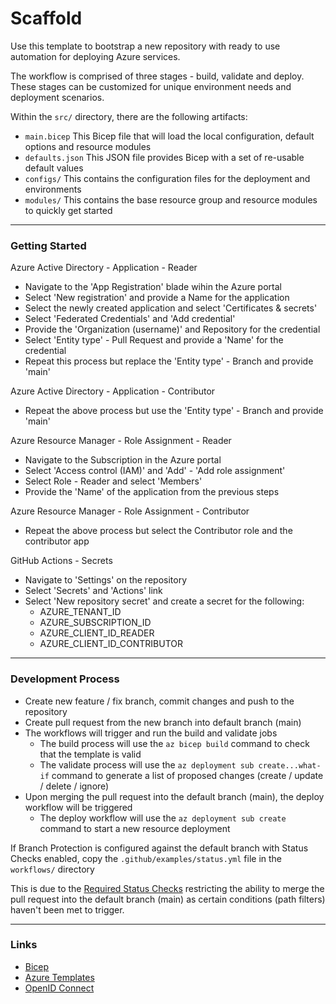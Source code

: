 # Scaffold

Use this template to bootstrap a new repository with ready to use automation for deploying Azure services.

The workflow is comprised of three stages - build, validate and deploy. These stages can be customized for unique environment needs and deployment scenarios.

Within the `src/` directory, there are the following artifacts:

- `main.bicep` This Bicep file that will load the local configuration, default options and resource modules
- `defaults.json` This JSON file provides Bicep with a set of re-usable default values
- `configs/` This contains the configuration files for the deployment and environments
- `modules/` This contains the base resource group and resource modules to quickly get started

---

### Getting Started

Azure Active Directory - Application - Reader

- Navigate to the 'App Registration' blade wihin the Azure portal
- Select 'New registration' and provide a Name for the application
- Select the newly created application and select 'Certificates & secrets'
- Select 'Federated Credentials' and 'Add credential'
- Provide the 'Organization (username)' and Repository for the credential
- Select 'Entity type' - Pull Request and provide a 'Name' for the credential
- Repeat this process but replace the 'Entity type' - Branch and provide 'main'

Azure Active Directory - Application - Contributor

- Repeat the above process but use the 'Entity type' - Branch and provide 'main'

Azure Resource Manager - Role Assignment - Reader

- Navigate to the Subscription in the Azure portal
- Select 'Access control (IAM)' and 'Add' - 'Add role assignment'
- Select Role - Reader and select 'Members'
- Provide the 'Name' of the application from the previous steps

Azure Resource Manager - Role Assignment - Contributor

- Repeat the above process but select the Contributor role and the contributor app

GitHub Actions - Secrets

- Navigate to 'Settings' on the repository
- Select 'Secrets' and 'Actions' link
- Select 'New repository secret' and create a secret for the following:
  - AZURE_TENANT_ID
  - AZURE_SUBSCRIPTION_ID
  - AZURE_CLIENT_ID_READER
  - AZURE_CLIENT_ID_CONTRIBUTOR

---

### Development Process

- Create new feature / fix branch, commit changes and push to the repository
- Create pull request from the new branch into default branch (main)
- The workflows will trigger and run the build and validate jobs
  - The build process will use the `az bicep build` command to check that the template is valid
  - The validate process will use the `az deployment sub create...what-if` command to generate a list of proposed changes (create / update / delete / ignore)
- Upon merging the pull request into the default branch (main), the deploy workflow will be triggered
  - The deploy workflow will use the `az deployment sub create` command to start a new resource deployment

If Branch Protection is configured against the default branch with Status Checks enabled, copy the `.github/examples/status.yml` file in the `workflows/` directory

This is due to the [Required Status Checks][1] restricting the ability to merge the pull request into the default branch (main) as certain conditions (path filters) haven't been met to trigger.

[1]: https://docs.github.com/en/repositories/configuring-branches-and-merges-in-your-repository/defining-the-mergeability-of-pull-requests/troubleshooting-required-status-checks

---

### Links

- [Bicep](https://github.com/Azure/bicep)
- [Azure Templates](https://docs.microsoft.com/azure/templates)
- [OpenID Connect](https://docs.github.com/en/actions/deployment/security-hardening-your-deployments/configuring-openid-connect-in-azure)

